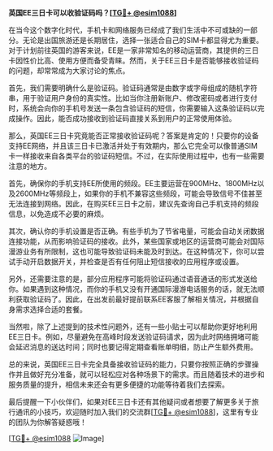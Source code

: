 **英国EE三日卡可以收验证码吗？[[TG💪+ @esim1088](https://t.me/s/esim1088)]**

在当今这个数字化时代，手机卡和网络服务已经成了我们生活中不可或缺的一部分。无论是出国旅游还是长期居住，选择一张适合自己的SIM卡都显得尤为重要。对于计划前往英国的游客来说，EE是一家非常知名的移动运营商，其提供的三日卡因性价比高、使用方便而备受青睐。然而，关于EE三日卡是否能够接收验证码的问题，却常常成为大家讨论的焦点。

首先，我们需要明确什么是验证码。验证码通常是由数字或字母组成的随机字符串，用于验证用户身份的真实性。比如当你注册新账户、修改密码或者进行支付时，系统会向你的手机号发送一条包含验证码的短信，你需要输入这条验证码以完成操作。因此，能否成功接收到验证码直接关系到用户的正常使用体验。

那么，英国EE三日卡究竟能否正常接收验证码呢？答案是肯定的！只要你的设备支持EE网络，并且该三日卡已激活并处于有效期内，那么它完全可以像普通SIM卡一样接收来自各类平台的验证码短信。不过，在实际使用过程中，也有一些需要注意的地方。

首先，确保你的手机支持EE所使用的频段。EE主要运营在900MHz、1800MHz以及2600MHz等频段上，如果你的手机不兼容这些频段，可能会导致信号不佳甚至无法连接到网络。因此，在购买EE三日卡之前，建议先查询自己手机支持的频段信息，以免造成不必要的麻烦。

其次，确认你的手机设置是否正确。有些手机为了节省电量，可能会自动关闭数据连接功能，从而影响验证码的接收。此外，某些国家或地区的运营商可能会对国际漫游业务有所限制，这也可能导致验证码未能及时到达。在这种情况下，你可以尝试手动开启数据开关，并检查是否有任何阻止短信接收的应用程序或设置。

另外，还需要注意的是，部分应用程序可能将验证码通过语音通话的形式发送给你。如果遇到这种情况，而你的手机又没有开通国际漫游电话服务的话，就无法顺利获取验证码了。因此，在出发前最好提前联系EE客服了解相关情况，并根据自身需求选择合适的套餐。

当然啦，除了上述提到的技术性问题外，还有一些小贴士可以帮助你更好地利用EE三日卡。例如，尽量避免在高峰时段发送验证码请求，因为此时网络拥堵可能会延迟消息的送达时间；同时也要记得定期查看账单明细，防止产生额外费用。

总的来说，英国EE三日卡完全具备接收验证码的能力，只要你按照正确的步骤操作并且做好充分准备，就可以轻松应对各种场景下的需求。而且随着技术的进步和服务质量的提升，相信未来还会有更多便捷的功能等待着我们去探索。

最后提醒一下小伙伴们，如果对EE三日卡还有其他疑问或者想要了解更多关于旅行通讯的小技巧，欢迎随时加入我们的交流群[[TG💪+ @esim1088](https://t.me/s/esim1088)]，这里有专业的团队为你解答疑惑哦！

[[TG💪+ @esim1088](https://t.me/s/esim1088) ![Image](https://i.postimg.cc/4NQfJmqS/Snipaste-2025-05-13-00-14-12.png)]